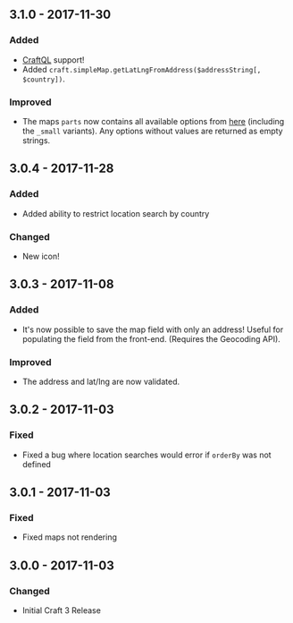 ## 3.1.0 - 2017-11-30
### Added
- [CraftQL](https://github.com/markhuot/craftql) support!
- Added `craft.simpleMap.getLatLngFromAddress($addressString[, $country])`.

### Improved
- The maps `parts` now contains all available options from [here](https://developers.google.com/maps/documentation/geocoding/intro#Types) (including the `_small` variants). Any options without values are returned as empty strings.

## 3.0.4 - 2017-11-28
### Added
- Added ability to restrict location search by country

### Changed
- New icon!

## 3.0.3 - 2017-11-08
### Added
- It's now possible to save the map field with only an address! Useful for populating the field from the front-end. (Requires the Geocoding API).

### Improved
- The address and lat/lng are now validated.

## 3.0.2 - 2017-11-03
### Fixed
- Fixed a bug where location searches would error if `orderBy` was not defined

## 3.0.1 - 2017-11-03
### Fixed
- Fixed maps not rendering

## 3.0.0 - 2017-11-03
### Changed
- Initial Craft 3 Release